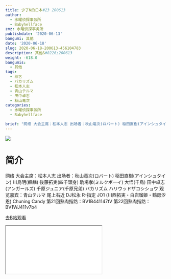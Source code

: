 ```yaml
---
title: 少了N的日本#23 200613
author:
  - 水曜侦探事务所
  - Babyhellface
zmz: 水曜侦探事务所
publishdate: '2020-06-13'
bangumi: 其他
date: '2020-06-18'
slug: 2020-06-18-200613-456104783
description: 其他&#8226;200613
weight: -618.0
bangumis:
  - 其他
tags:
  - 综艺
  - バカリズム
  - 松本人志
  - 青山テルマ
  - 田中卓志
  - 秋山竜次
categories:
  - 水曜侦探事务所
  - Babyhellface

brief: "网络 大会主席：松本人志 出场者：秋山竜次(ロバート) 稲田直樹(アインシュタイン) 川島明(麒麟) 後藤拓実(四千頭身) 駒場孝(ミルクボーイ) 大悟(千鳥) 田中卓志(アンガールズ) 千原ジュニア(千原兄弟) バカリズム ハリウッドザコシショウ 观览嘉宾：青山テルマ 尾上右近 DJ松永 R-指定 JO1 (川西拓実・白岩瑠姫・鶴房汐恩) Chuning Candy 第21回熟肉指路：BV1B441147tV 第22回熟肉指路：BV1WJ411v7b4"
---
```

![](https://raw.githubusercontent.com/tcgriffith/owaraisite/master/static/tmpimg/1191653487f799644e764db917086f62f44ce3a8.jpg.480.jpg)
# 简介  
网络
大会主席：松本人志
出场者：秋山竜次(ロバート)  稲田直樹(アインシュタイン)  川島明(麒麟)  後藤拓実(四千頭身)  駒場孝(ミルクボーイ)  大悟(千鳥)  田中卓志(アンガールズ)  千原ジュニア(千原兄弟)  バカリズム  ハリウッドザコシショウ
观览嘉宾：青山テルマ  尾上右近  DJ松永  R-指定  JO1 (川西拓実・白岩瑠姫・鶴房汐恩)  Chuning Candy
第21回熟肉指路：BV1B441147tV
第22回熟肉指路：BV1WJ411v7b4  

[去B站观看](https://www.bilibili.com/video/av456104783/)
<div class ="resp-container"><iframe class="testiframe" src="//player.bilibili.com/player.html?aid=456104783"", scrolling="no", allowfullscreen="true" > </iframe></div> 
